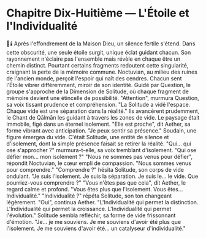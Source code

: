 # Chapitre Dix-Huitième — L'Étoile et l'Individualité
🌌🕯️
Après l'effondrement de la Maison Dieu, un silence fertile s'étend.
Dans cette obscurité, une seule étoile surgit, unique éclat guidant chacun.
Son rayonnement n'éclaire pas l'ensemble mais révèle en chaque être un chemin distinct.
Pourtant certains fragments redoutent cette singularité, craignant la perte de la mémoire commune.
Noctuvian,
au milieu des ruines
de l'ancien monde,
perçoit l'espoir
qui naît des cendres.
Chacun sent l'Étoile vibrer différemment, miroir de son identité.
Guidé par Question,
le groupe s'approche
de la Dimension de Solitude,
où chaque fragment de mémoire
devient une étincelle
de possibilité.
"Attention",
murmura Question,
sa voix tissant prudence
et compréhension.
"La Solitude a vidé l'espace.
Chaque vide
est une séparation
dans la réalité."
Ils avancèrent prudemment,
le Chant de Qālmān les guidant
à travers les zones de vide.
Le paysage était immobile,
figé dans un éternel isolement.
"Elle est proche",
dit Aether,
sa forme vibrant
avec anticipation.
"Je peux sentir sa présence."
Soudain,
une figure émergea du vide.
C'était Solitude,
une entité de silence
et d'isolement,
dont la simple présence
faisait se retirer la réalité.
"Qui... qui ose s'approcher ?"
murmura-t-elle,
sa voix tremblant d'isolement.
"Qui ose défier mon...
mon isolement ?"
"Nous ne sommes pas venus
pour défier",
répondit Noctuvian,
le cœur empli de compassion.
"Nous sommes venus
pour comprendre."
"Comprendre ?"
hésita Solitude,
son corps de vide ondulant.
"Je suis l'isolement.
Je suis la séparation.
Je suis le... le vide.
Que pourriez-vous comprendre ?"
"Vous n'êtes pas que cela",
dit Aether,
le regard calme et profond.
"Vous êtes plus
que l'isolement.
Vous êtes... Individualité."
"Individualité ?"
répéta Solitude,
son ton changeant légèrement.
"Oui",
continua Aether.
"L'Individualité
qui permet la distinction.
L'Individualité
qui permet la croissance.
L'Individualité
qui permet l'évolution."
Solitude sembla réfléchir,
sa forme de vide
frissonnant d'émotion.
"Je... je me souviens.
Je me souviens d'avoir été
plus que l'isolement.
Je me souviens d'avoir été...
un catalyseur d'individualité."
